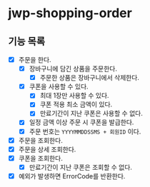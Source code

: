 # jwp-shopping-order

## 기능 목록

- [x] 주문을 한다.
    - [x] 장바구니에 담긴 상품을 주문한다.
        - [x] 주문한 상품은 장바구니에서 삭제한다.
    - [x] 쿠폰을 사용할 수 있다.
        - [x] 최대 1장만 사용할 수 있다.
        - [x] 쿠폰 적용 최소 금액이 있다.
        - [x] 만료기간이 지난 쿠폰은 사용할 수 없다.
    - [x] 일정 금액 이상 주문 시 쿠폰을 발급한다.
    - [x] 주문 번호는 `YYYYMMDDSSMS + 회원ID` 이다.
- [x] 주문을 조회한다.
- [x] 주문을 상세 조회한다.
- [x] 쿠폰을 조회한다.
    - [x] 만료기간이 지난 쿠폰은 조회할 수 없다.
- [x] 예외가 발생하면 ErrorCode를 반환한다.
